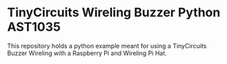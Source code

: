 # TinyCircuits Wireling Buzzer Python AST1035

This repository holds a python example meant for using a TinyCircuits Buzzer Wireling with a Raspberry Pi and Wireling Pi Hat. 
